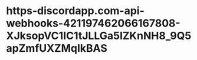 # https-discordapp.com-api-webhooks-421197462066167808-XJksopVC1IC1tJLLGa5IZKnNH8_9Q5apZmfUXZMqIkBAS